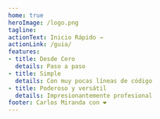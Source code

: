 ```yaml
---
home: true
heroImage: /logo.png
tagline: 
actionText: Inicio Rápido →
actionLink: /guia/
features:
- title: Desde Cero 
  details: Paso a paso
- title: Simple
  details: Con muy pocas líneas de código
- title: Poderoso y versátil
  details: Impresionantemente profesional
footer: Carlos Miranda con ❤️
---
```


